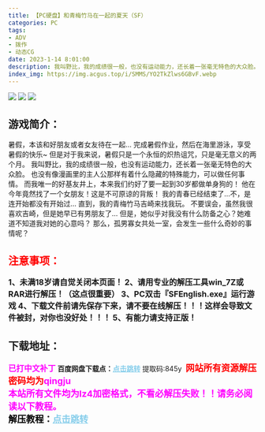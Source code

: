 ```yaml
---
title: 【PC硬盘】和青梅竹马在一起的夏天（SF）
categories: PC
tags:
- ADV
- 拨作
- 动态CG
date: 2023-1-14 8:01:00
description: 我叫野比，我的成绩很一般，也没有运动能力，还长着一张毫无特色的大众脸。也没有像漫画里的主人公那样有着什么隐藏的特殊能力，可以做任何事情。而我唯一的好基友井上，本来我们约好了要一起到30岁都做单身狗的！他在今年竟然找了一个女朋友！这是不可原谅的背叛！
index_img: https://img.acgus.top/i/SMMS/YO2TkZlws6GBvF.webp
---
```

![](https://img.acgus.top/i/SMMS/HBAFbYvgNOcf2Xx.webp)
![](https://img.acgus.top/i/SMMS/YO2TkZlws6GBvF.webp)
![](https://img.acgus.top/i/SMMS/Rr3XqMHO6IeBuT.webp)
## 游戏简介：
暑假，本该和好朋友或者女友待在一起…
完成暑假作业，然后在海里游泳，享受暑假的快乐~
但是对于我来说，暑假只是一个永恒的炽热诅咒，只是毫无意义的两个月。
我叫野比，我的成绩很一般，也没有运动能力，还长着一张毫无特色的大众脸。
也没有像漫画里的主人公那样有着什么隐藏的特殊能力，可以做任何事情。
而我唯一的好基友井上，本来我们约好了要一起到30岁都做单身狗的！
他在今年竟然找了一个女朋友！这是不可原谅的背叛！
我的青春已经结束了…不，是连开始都没有开始过…
直到，我的青梅竹马吉崎来找我玩。
不要误会，虽然我很喜欢吉崎，但是她早已有男朋友了…
但是，她似乎对我没有什么防备之心？她难道不知道我对她的心意吗？
那么，孤男寡女共处一室，会发生一些什么奇妙的事情呢？
<br>






## <font color=#FF0000 >注意事项：</font>
<font size=3><b>1、未满18岁请自觉关闭本页面！
2、请用专业的解压工具win_7Z或RAR进行解压！（这点很重要）
3、PC双击『SFEnglish.exe』运行游戏
4、下载文件前请先保存下来，请不要在线解压！！！这样会导致文件被封，对你也没好处！！！
5、有能力请支持正版！</b></font>

## 下载地址：
<font color=#FF00FF size=3><b>已打中文补丁</b></font>
<b>百度网盘下载点：</b><a href="https://pan.baidu.com/s/1eukZh73vXXmV_MvE4RaBEw?pwd=845y" style="color: #87CEEB;"><b>点击跳转</b></a> 提取码:845y
<a style="padding: 0" href="https://post.qingju.org/AD/"><img style="max-width:100%" src="https://img.acgus.top/i/2024/07/478f689b8021d8d499ab43d21acf137a.gif" alt=""></a>
<b><font color=#FF0000 size=4>网站所有资源解压密码均为</b></font><b><font color=#FF00FF size=4>qingju</font><font color=#FF0000 ></font></b><br><b><font color=#FF00FF size=4>本站所有文件均为lz4加密格式，不看必解压失败！！请务必阅读以下教程。</b></font><br><b><font color=#000 size=4>解压教程：</b><a href="https://post.qingju.org/tutorial/000/" style="color: #87CEEB;"><b>点击跳转</b></a>
